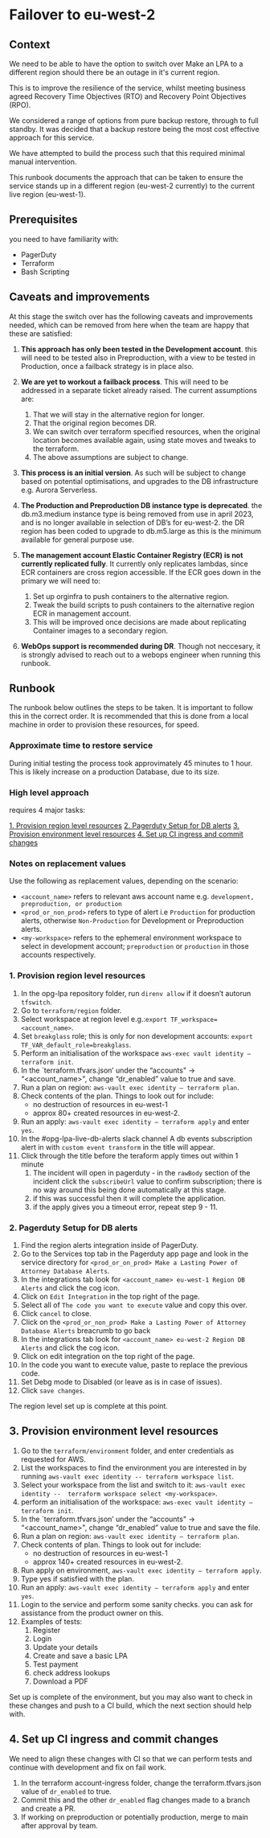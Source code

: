 
# Failover to eu-west-2

## Context

We need to be able to have the option to switch over Make an LPA to a different region should there be an outage in it's current region.

This is to improve the resilience of the service, whilst meeting business agreed Recovery Time Objectives (RTO) and Recovery Point Objectives (RPO).

We considered a range of options from pure backup restore, through to full standby. It was decided that a backup restore being the most cost effective approach for this service.

We have attempted to build the process such that this required minimal manual intervention.

This runbook documents the approach that can be taken to ensure the service stands up in a different region (eu-west-2 currently) to the current live region (eu-west-1).

## Prerequisites

you need to have familiarity with:

- PagerDuty
- Terraform
- Bash Scripting

## Caveats and improvements

 At this stage the switch over has the following caveats and  improvements needed, which can be removed from here when the team are happy that these are satisfied:

1. **This approach has only been tested in the Development account**. this will need to be tested also in Preproduction, with a view to be tested in Production, once a failback strategy is in place also.

2. **We are yet to workout a failback process**. This will need to be addressed in a separate ticket already raised. The current assumptions are:
   1. That we will stay in the alternative region for longer.
   2. That the original region becomes DR.
   3. We can switch over terraform specified resources, when the original location becomes available again, using state moves and tweaks to the terraform.
   4. The above assumptions are subject to change.

3. **This process is an initial version**. As such will be subject to change based on potential optimisations, and upgrades to the DB infrastructure e.g. Aurora Serverless.

4. **The Production and Preproduction DB instance type is deprecated**. the db.m3.medium instance type is being removed from use in april 2023, and is no longer available in selection of DB’s for eu-west-2. the DR region has been coded to upgrade to db.m5.large as this is the minimum available for general purpose use.

5. **The management account Elastic Container Registry (ECR) is not currently replicated fully**. It currently only replicates lambdas, since ECR containers are cross region accessible. If the ECR goes down in the primary we will need to:
   1. Set up orginfra to push containers to the alternative region.
   2. Tweak the build scripts to push containers to the alternative region ECR in management account.
   3. This will be improved once decisions are made about replicating Container images to a secondary region.

6. **WebOps support is recommended during DR**. Though not neccesary, it is strongly advised to reach out to a webops engineer when running this runbook.

## Runbook

The runbook below outlines the steps to be taken. It is important to follow this in the correct order. It is recommended that this is done from a local machine in order to provision these resources, for speed.

### Approximate time to restore service

During initial testing the process took approvimately 45 minutes to 1 hour. This is likely increase on a production Database, due to its size.

### High level approach

requires 4 major tasks:

[1. Provision region level resources](#1-provision-region-level-resources)
[2. Pagerduty Setup for DB alerts](#2-pagerduty-setup-for-db-alerts)
  [3. Provision environment level resources](#3-provision-environment-level-resources)
  [4. Set up CI ingress and commit changes](#4-set-up-ci-ingress-and-commit-changes)

### Notes on replacement values

Use the following as replacement values, depending on the scenario:

- `<account_name>` refers to relevant aws account name e.g. `development, preproduction, or production`
- `<prod_or_non_prod>` refers to type of alert i.e `Production` for production alerts, otherwise `Non-Production` for Development or Preproduction alerts.
- `<my-workspace>` refers to the ephemeral environment workspace to select in development account; `preproduction` or `production` in those accounts respectively.

### 1. Provision region level resources

1. In the opg-lpa repository folder, run `direnv allow` if it doesn’t autorun `tfswitch`.
2. Go to `terraform/region` folder.
3. Select workspace at region level e.g.:`export TF_workspace=<account_name>`.
4. Set `breakglass` role; this is only for non development accounts: `export TF_VAR_default_role=breakglass`.
5. Perform an initialisation of the workspace  `aws-exec vault identity — terraform init`.
6. In the `terraform.tfvars.json’ under the “accounts" -> “<account_name>", change “dr_enabled” value to true and save.
7. Run a plan on region: `aws-vault exec identity — terraform plan`.
8. Check contents of the plan. Things to look out for include:
     - no destruction of resources in eu-west-1
     - approx 80+ created resources in eu-west-2.
9. Run an apply: `aws-vault exec identity — terraform apply` and enter `yes`.
10. In the #opg-lpa-live-db-alerts slack channel A db events subscription alert in  with `custom event transform` in the title will appear.
11. Click through the title before the teraform apply times out within 1 minute
    1. The incident will open in pagerduty - in the `rawBody` section of the incident click the `subscribeUrl` value to confirm subscription; there is no way around this being done automatically at this stage.
    2. if this was successful then it will complete the application.
    3. if the apply gives you a timeout error, repeat step 9 - 11.

### 2. Pagerduty Setup for DB alerts

1. Find the region alerts integration inside of PagerDuty.
2. Go to the Services top tab in the Pagerduty app page and look in the service directory for `<prod_or_on_prod> Make a Lasting Power of Attorney Database Alerts`.
3. In the integrations tab look for `<account_name> eu-west-1 Region DB Alerts` and click the cog icon.
4. Click on `Edit Integration` in the top right of the page.
5. Select all of `The code you want to execute` value and copy this over.
6. Click `cancel` to close.
7. Click on the `<prod_or_non_prod> Make a Lasting Power of Attorney Database Alerts` breacrumb to go back
8. In the integrations tab look for `<account_name> eu-west-2 Region DB Alerts` and click the cog icon.
9. Click on edit integration on the top right of the page.
10. In the code you want to execute value, paste to replace the previous code.
11. Set Debg mode to Disabled (or leave as is in case of issues).
12. Click `save changes`.

The region level set up is complete at this point.

## 3. Provision environment level resources

1. Go to the `terraform/environment` folder, and enter credentials as requested for AWS.
2. List the workspaces to find the environment you are interested in by running `aws-vault exec identity -- terraform workspace list`.
3. Select your workspace from the list and switch to it:  `aws-vault exec identity --  terraform workspace select <my-workspace>`.
4. perform an initialisation of the workspace:  `aws-exec vault identity — terraform init`.
5. In the `terraform.tfvars.json’ under the “accounts" -> “<account_name>", change “dr_enabled” value to true and save the file.
6. Run a plan on region: `aws-vault exec identity — terraform plan`.
7. Check contents of plan. Things to look out for include:
     - no destruction of resources in eu-west-1
     - approx 140+ created resources in eu-west-2.
8. Run apply on environment, `aws-vault exec identity — terraform apply`.
9. Type yes if satisfied with the plan.
10. Run an apply: `aws-vault exec identity — terraform apply` and enter `yes`.
11. Login to the service and perform some sanity checks. you can ask for assistance from the product owner on this.
12. Examples of tests:
    1. Register
    2. Login
    3. Update your details
    4. Create and save a basic LPA
    5. Test payment
    6. check address lookups
    7. Download a PDF

Set up is complete of the environment, but you may also want to check in these changes and push to a CI build, which the next section should help with.

## 4. Set up CI ingress and commit changes

We need to align these changes with CI so that we can perform tests and continue with development and fix on fail work.

1. In the terraform account-ingress folder, change the terraform.tfvars.json value of `dr_enabled` to true.
2. Commit this and the other `dr_enabled` flag changes made to a branch and create a PR.
3. If working on preproduction or potentially production, merge to main after approval by team.
